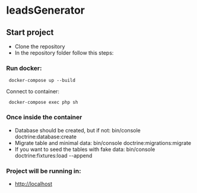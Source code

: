 # leadsGenerator

## Start project

- Clone the repository
- In the repository folder follow this steps:

### Run docker:

```
 docker-compose up --build
```
Connect to container:
```
 docker-compose exec php sh
```

### Once inside the container

- Database should be created, but if not: bin/console doctrine:database:create
- Migrate table and minimal data: bin/console doctrine:migrations:migrate
- If you want to seed the tables with fake data: bin/console doctrine:fixtures:load --append 

### Project will be running in:
- [http://localhost](http://localhost/)